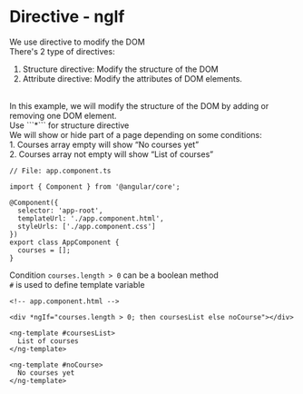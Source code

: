 # Directive - ngIf
We use directive to modify the DOM<br>
There's 2 type of directives:
1. Structure directive: Modify the structure of the DOM
2. Attribute directive: Modify the attributes of DOM elements.
<br>
In this example, we will modify the structure of the DOM by adding or removing one DOM element.<br>
Use ```*``` for structure directive<br>
We will show or hide part of a page depending on some conditions:<br>
1. Courses array empty will show “No courses yet”<br>
2. Courses array not empty will show “List of courses”


```
// File: app.component.ts

import { Component } from '@angular/core';

@Component({
  selector: 'app-root',
  templateUrl: './app.component.html',
  styleUrls: ['./app.component.css']
})
export class AppComponent {
  courses = [];
}
```

Condition ```courses.length > 0``` can be a boolean method<br>
```#``` is used to define template variable
```
<!-- app.component.html -->

<div *ngIf="courses.length > 0; then coursesList else noCourse"></div>

<ng-template #coursesList>
  List of courses
</ng-template>

<ng-template #noCourse>
  No courses yet
</ng-template>
```
